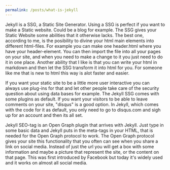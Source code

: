 ```yaml
---
permalink: /posts/what-is-jekyll
---
```

Jekyll is a SSG, a Static Site Generator. Using a SSG is perfect if you want to make a Static website. Could be a blog for example. The SSG gives your Static Website some abilities that it otherwise lacks. The best one, according to me, is the posibility to divine your html main elements into different html-files. For example you can make one header.html where you have your header-element. You can then import the file into all your pages on your site, and when you need to make a change to it you just need to do it in one place. Another ability that I like is that you can write your html in markdown and then let the SSG transform it into html for you. For someone like me that is new to html this way is alot faster and easier.

If you want your static site to be a little more user interactive you can always use plug-ins for that and let other people take care of the security question about using data bases for example.
The Jekyll SSG comes with some plugins as default. If you want your visitors to be able to leave comments on your site, "disqus" is a good option. In Jekyll, which comes with the code for it as default, you only need to go to disqus.com and sigh up for an account and then its all set.

Jekyll SEO-tag is an Open Graph plugin that arrives with Jekyll. Just type in some basic data and Jekyll puts in the meta-tags in your HTML, that is needed for the Open Graph protocol to work.
The Open Graph protocol gives your site this functionality that you often can see when you share a link on social media. Instead of just the url you will get a box with some information and maybe a picture that represent the site, or the content on that page. This was first introduced by Facebook but today it's widely used and it works on almost all social media.